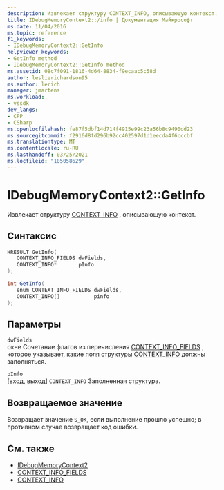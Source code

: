 ```yaml
---
description: Извлекает структуру CONTEXT_INFO, описывающую контекст.
title: IDebugMemoryContext2::/info | Документация Майкрософт
ms.date: 11/04/2016
ms.topic: reference
f1_keywords:
- IDebugMemoryContext2::GetInfo
helpviewer_keywords:
- GetInfo method
- IDebugMemoryContext2::GetInfo method
ms.assetid: 08c7f091-1816-4d64-8834-f9ecaac5c58d
author: leslierichardson95
ms.author: lerich
manager: jmartens
ms.workload:
- vssdk
dev_langs:
- CPP
- CSharp
ms.openlocfilehash: fe87f5dbf14d714f4915e99c23a56b8c9490dd23
ms.sourcegitcommit: f2916d8fd296b92cc402597d1d1eecda4f6cccbf
ms.translationtype: MT
ms.contentlocale: ru-RU
ms.lasthandoff: 03/25/2021
ms.locfileid: "105058629"
---
```

# <a name="idebugmemorycontext2getinfo"></a>IDebugMemoryContext2::GetInfo
Извлекает структуру [CONTEXT_INFO](../../../extensibility/debugger/reference/context-info.md) , описывающую контекст.

## <a name="syntax"></a>Синтаксис

```cpp
HRESULT GetInfo( 
   CONTEXT_INFO_FIELDS dwFields,
   CONTEXT_INFO*       pInfo
);
```

```csharp
int GetInfo(
   enum_CONTEXT_INFO_FIELDS dwFields,
   CONTEXT_INFO[]           pinfo
);
```

## <a name="parameters"></a>Параметры
`dwFields`\
окне Сочетание флагов из перечисления [CONTEXT_INFO_FIELDS](../../../extensibility/debugger/reference/context-info-fields.md) , которое указывает, какие поля структуры [CONTEXT_INFO](../../../extensibility/debugger/reference/context-info.md) должны заполняться.

`pInfo`\
[вход, выход] `CONTEXT_INFO` Заполненная структура.

## <a name="return-value"></a>Возвращаемое значение
 Возвращает значение `S_OK`, если выполнение прошло успешно; в противном случае возвращает код ошибки.

## <a name="see-also"></a>См. также
- [IDebugMemoryContext2](../../../extensibility/debugger/reference/idebugmemorycontext2.md)
- [CONTEXT_INFO_FIELDS](../../../extensibility/debugger/reference/context-info-fields.md)
- [CONTEXT_INFO](../../../extensibility/debugger/reference/context-info.md)
